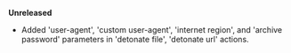 **Unreleased**
* Added 'user-agent', 'custom user-agent', 'internet region', and 'archive password' parameters in 'detonate file', 'detonate url' actions.